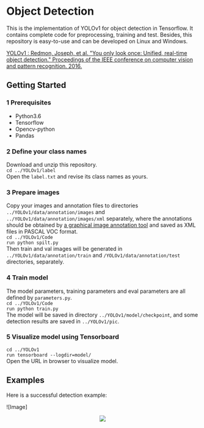 # Object Detection
This is the implementation of YOLOv1 for object detection in Tensorflow. It contains complete code for preprocessing, training and test. Besides, this repository is easy-to-use and can be developed on Linux and Windows.  

[YOLOv1 : Redmon, Joseph, et al. "You only look once: Unified, real-time object detection." Proceedings of the IEEE conference on computer vision and pattern recognition. 2016.](https://arxiv.org/abs/1506.02640)

## Getting Started
### 1 Prerequisites  
* Python3.6  
* Tensorflow  
* Opencv-python  
* Pandas  

### 2 Define your class names  
Download  and unzip this repository.  
`cd ../YOLOv1/label`  
Open the `label.txt` and revise its class names as yours.  

### 3 Prepare images  
Copy your images and annotation files to directories `../YOLOv1/data/annotation/images` and `../YOLOv1/data/annotation/images/xml` separately, where the annotations should be obtained by [a graphical image annotation tool](https://github.com/tzutalin/labelImg) and  saved as XML files in PASCAL VOC format.  
`cd ../YOLOv1/Code`  
`run python spilt.py`  
Then train and val images will be generated in  `../YOLOv1/data/annotation/train` and  `/YOLOv1/data/annotation/test` directories, separately.  

### 4 Train model  
The model parameters, training parameters and eval parameters are all defined by `parameters.py`.  
`cd ../YOLOv1/Code`  
`run python train.py`  
The model will be saved in directory `../YOLOv1/model/checkpoint`, and some detection results are saved in `../YOLOv1/pic`. 
 
### 5 Visualize model using Tensorboard  
`cd ../YOLOv1`  
`run tensorboard --logdir=model/`   
Open the URL in browser to visualize model.  

## Examples  
Here is a successful detection example:   

![Image]<div align=center><img src="https://github.com/xiaogangLi/tensorflow-MobilenetV2-YOLOv1/blob/master/YOLOv1/pic/example.jpg"></div>
